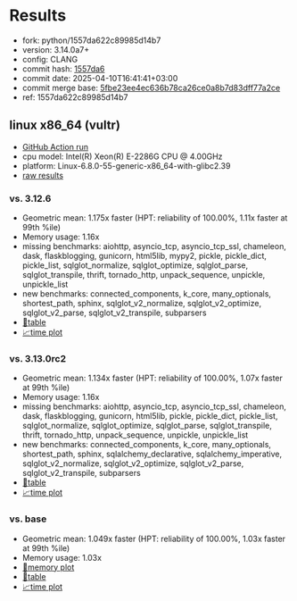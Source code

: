 # Results

- fork: python/1557da622c89985d14b7
- version: 3.14.0a7+
- config: CLANG
- commit hash: [1557da6](https://github.com/python/cpython/commit/1557da6)
- commit date: 2025-04-10T16:41:41+03:00
- commit merge base: [5fbe23ee4ec636b78ca26ce0a8b7d83dff77a2ce](https://github.com/python/cpython/commit/5fbe23ee4ec636b78ca26ce0a8b7d83dff77a2ce)
- ref: 1557da622c89985d14b7

## linux x86_64 (vultr)

- [GitHub Action run](https://github.com/facebookexperimental/free-threading-benchmarking/actions/runs/14388774230)
- cpu model: Intel(R) Xeon(R) E-2286G CPU @ 4.00GHz
- platform: Linux-6.8.0-55-generic-x86_64-with-glibc2.39
- [raw results](bm-20250410-vultr-x86_64-python-1557da622c89985d14b7-3.14.0a7%2B-1557da6.json)

### vs. 3.12.6

- Geometric mean: 1.175x faster (HPT: reliability of 100.00%, 1.11x faster at 99th %ile)
- Memory usage: 1.16x
- missing benchmarks: aiohttp, asyncio_tcp, asyncio_tcp_ssl, chameleon, dask, flaskblogging, gunicorn, html5lib, mypy2, pickle, pickle_dict, pickle_list, sqlglot_normalize, sqlglot_optimize, sqlglot_parse, sqlglot_transpile, thrift, tornado_http, unpack_sequence, unpickle, unpickle_list
- new benchmarks: connected_components, k_core, many_optionals, shortest_path, sphinx, sqlglot_v2_normalize, sqlglot_v2_optimize, sqlglot_v2_parse, sqlglot_v2_transpile, subparsers
- [📄table](bm-20250410-vultr-x86_64-python-1557da622c89985d14b7-3.14.0a7%2B-1557da6-vs-3.12.6.md)
- [📈time plot](bm-20250410-vultr-x86_64-python-1557da622c89985d14b7-3.14.0a7%2B-1557da6-vs-3.12.6.svg)

### vs. 3.13.0rc2

- Geometric mean: 1.134x faster (HPT: reliability of 100.00%, 1.07x faster at 99th %ile)
- Memory usage: 1.16x
- missing benchmarks: aiohttp, asyncio_tcp, asyncio_tcp_ssl, chameleon, dask, flaskblogging, gunicorn, html5lib, pickle, pickle_dict, pickle_list, sqlglot_normalize, sqlglot_optimize, sqlglot_parse, sqlglot_transpile, thrift, tornado_http, unpack_sequence, unpickle, unpickle_list
- new benchmarks: connected_components, k_core, many_optionals, shortest_path, sphinx, sqlalchemy_declarative, sqlalchemy_imperative, sqlglot_v2_normalize, sqlglot_v2_optimize, sqlglot_v2_parse, sqlglot_v2_transpile, subparsers
- [📄table](bm-20250410-vultr-x86_64-python-1557da622c89985d14b7-3.14.0a7%2B-1557da6-vs-3.13.0rc2.md)
- [📈time plot](bm-20250410-vultr-x86_64-python-1557da622c89985d14b7-3.14.0a7%2B-1557da6-vs-3.13.0rc2.svg)

### vs. base

- Geometric mean: 1.049x faster (HPT: reliability of 100.00%, 1.03x faster at 99th %ile)
- Memory usage: 1.03x
- [🧠memory plot](bm-20250410-vultr-x86_64-python-1557da622c89985d14b7-3.14.0a7%2B-1557da6-vs-base-mem.svg)
- [📄table](bm-20250410-vultr-x86_64-python-1557da622c89985d14b7-3.14.0a7%2B-1557da6-vs-base.md)
- [📈time plot](bm-20250410-vultr-x86_64-python-1557da622c89985d14b7-3.14.0a7%2B-1557da6-vs-base.svg)

